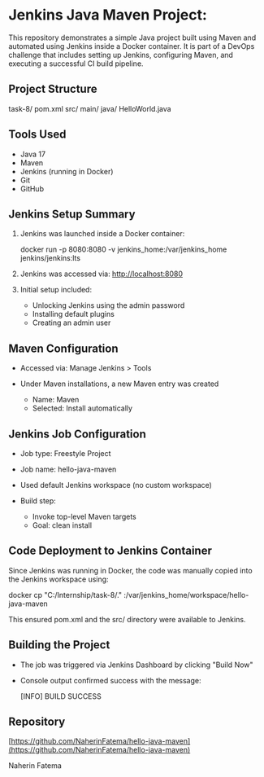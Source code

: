 # Jenkins Java Maven Project:

This repository demonstrates a simple Java project built using Maven and automated using Jenkins inside a Docker container. It is part of a DevOps challenge that includes setting up Jenkins, configuring Maven, and executing a successful CI build pipeline.

## Project Structure

task-8/
  pom.xml
  src/
    main/
      java/
        HelloWorld.java




## Tools Used

* Java 17
* Maven
* Jenkins (running in Docker)
* Git
* GitHub

## Jenkins Setup Summary

1. Jenkins was launched inside a Docker container:

   docker run -p 8080:8080 -v jenkins\_home:/var/jenkins\_home jenkins/jenkins\:lts

2. Jenkins was accessed via: [http://localhost:8080](http://localhost:8080)

3. Initial setup included:

   * Unlocking Jenkins using the admin password
   * Installing default plugins
   * Creating an admin user

## Maven Configuration

* Accessed via: Manage Jenkins > Tools
* Under Maven installations, a new Maven entry was created

  * Name: Maven
  * Selected: Install automatically

## Jenkins Job Configuration

* Job type: Freestyle Project
* Job name: hello-java-maven
* Used default Jenkins workspace (no custom workspace)
* Build step:

  * Invoke top-level Maven targets
  * Goal: clean install

## Code Deployment to Jenkins Container

Since Jenkins was running in Docker, the code was manually copied into the Jenkins workspace using:

docker cp "C:/Internship/task-8/." <container-name>:/var/jenkins\_home/workspace/hello-java-maven

This ensured pom.xml and the src/ directory were available to Jenkins.

## Building the Project

* The job was triggered via Jenkins Dashboard by clicking "Build Now"
* Console output confirmed success with the message:

  \[INFO] BUILD SUCCESS

## Repository

[https://github.com/NaherinFatema/hello-java-maven](https://github.com/NaherinFatema/hello-java-maven)

Naherin Fatema

